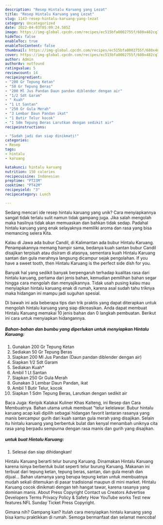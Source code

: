 ```yaml
---
description: "Resep Hintalu Karuang yang Lezat"
title: "Resep Hintalu Karuang yang Lezat"
slug: 1143-resep-hintalu-karuang-yang-lezat
category: Uncategorized
date: 2022-04-03T05:09:24.505Z
image: https://img-global.cpcdn.com/recipes/ec515bfa0002755f/680x482cq70/hintalu-karuang-foto-resep-utama.jpg
hideToc: false
enableToc: true
enableTocContent: false
thumbnail: https://img-global.cpcdn.com/recipes/ec515bfa0002755f/680x482cq70/hintalu-karuang-foto-resep-utama.jpg
cover: https://img-global.cpcdn.com/recipes/ec515bfa0002755f/680x482cq70/hintalu-karuang-foto-resep-utama.jpg
author: Admin
authorAv: notfound
ratingvalue: 5
reviewcount: 14
recipeingredient:
- "200 Gr Tepung Ketan"
- "50 Gr Tepung Beras"
- "200 Ml Jus Pandan Daun pandan diblender dengan air"
- "1/2 Sdt Garam"
- " Kuah"
- "1 Lt Santan"
- "250 Gr Gula Merah"
- "3 Lembar Daun Pandan ikat"
- "1 Butir Telur kocok"
- "1 Sdm Tepung Beras Larutkan dengan sedikit air"
recipeinstructions:

- "Sudah jadi dan siap dinikmati!"
categories:
- Resep
tags:
- hintalu
- karuang

katakunci: hintalu karuang 
nutrition: 150 calories
recipecuisine: Indonesian
preptime: "PT23M"
cooktime: "PT42M"
recipeyield: "3"
recipecategory: Lunch

---
```





Sedang mencari ide resep hintalu karuang yang unik? Cara menyiapkannya sangat tidak terlalu sulit namun tidak gampang juga. Jika salah mengolah maka hasilnya tidak akan memuaskan dan bahkan tidak sedap. Padahal hintalu karuang yang enak selayaknya memiliki aroma dan rasa yang bisa memancing selera Kita.





Kalau di Jawa ada bubur Candil, di Kalimantan ada bubur Hintalu Karuang. Penampakannya memang hampir sama, bedanya kuah santan bubur Candil disajikan terpisah atau disiram di atasnya, sementara kuah Hintalu Karuang santan dan gula merahnya langsung dicampur sejak pengolahan. If you have a sweet tooth, then Hintalu Karuang is the perfect side dish for you.

Banyak hal yang sedikit banyak berpengaruh terhadap kualitas rasa dari hintalu karuang, pertama dari jenis bahan, kemudian pemilihan bahan segar hingga cara mengolah dan menyajikannya. Tidak usah pusing kalau mau menyiapkan hintalu karuang enak di rumah, karena asal sudah tahu triknya maka hidangan ini mampu jadi suguhan spesial.






Di bawah ini ada beberapa tips dan trik praktis yang dapat diterapkan untuk mengolah hintalu karuang yang siap dikreasikan. Anda dapat membuat Hintalu Karuang memakai 10 jenis bahan dan 0 langkah pembuatan. Berikut ini cara untuk menyiapkan hidangannya.

<!--inarticleads1-->

##### Bahan-bahan dan bumbu yang diperlukan untuk menyiapkan Hintalu Karuang:

1. Gunakan 200 Gr Tepung Ketan
1. Sediakan 50 Gr Tepung Beras
1. Siapkan 200 Ml Jus Pandan (Daun pandan diblender dengan air)
1. Siapkan 1/2 Sdt Garam
1. Sediakan  Kuah*
1. Ambil 1 Lt Santan
1. Siapkan 250 Gr Gula Merah
1. Gunakan 3 Lembar Daun Pandan, ikat
1. Ambil 1 Butir Telur, kocok
1. Siapkan 1 Sdm Tepung Beras, Larutkan dengan sedikit air


Baca Juga: Keripik Kalakai Kuliner Khas Kalteng, ini Resep dan Cara Membuatnya. Bahan utama untuk membuat &#34;telur kelelawar. Bubur hintalu karuang acap kali dipilih sebagai hidangan favorit lantaran rasanya yang manis bercampur gurih dari kuah santan gula merah yang disajikan. Selain itu hintalu karuang yang berbentuk bulat dan kenyal menambah uniknya cita rasa yang berpadu sempurna dengan rasa manis dan gurih yang disajikan. 

<!--inarticleads2-->

#####  untuk buat Hintalu Karuang:


1. Selesai dan siap dihidangkan!

Hintalu Karuang berarti telur burung Karuang. Dinamakan Hintalu Karuang karena isinya berbentuk bulat seperti telur burung Karuang. Makanan ini terbuat dari tepung ketan, tepung beras, santan, dan gula merah dan dijual… Bahan utamanya yang berupa tepung ketan untuk membuatnya mudah sekali ditemukan di pasar tradisional maupun di mini market. Hintalu Karuang cocok dinikmati dengan teh hangat tawar, karena rasanya yang dominan manis. About Press Copyright Contact us Creators Advertise Developers Terms Privacy Policy &amp; Safety How YouTube works Test new features NFL Sunday Ticket Press Copyright. 

Gimana nih? Gampang kan? Itulah cara menyiapkan hintalu karuang yang bisa kamu praktikkan di rumah. Semoga bermanfaat dan selamat mencoba!
